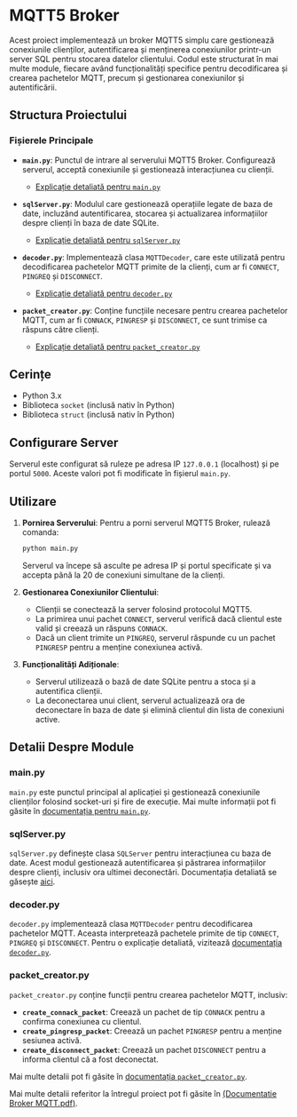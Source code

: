 # MQTT5 Broker

Acest proiect implementează un broker MQTT5 simplu care gestionează conexiunile clienților, autentificarea și menținerea conexiunilor printr-un server SQL pentru stocarea datelor clientului. Codul este structurat în mai multe module, fiecare având funcționalități specifice pentru decodificarea și crearea pachetelor MQTT, precum și gestionarea conexiunilor și autentificării.

## Structura Proiectului

### Fișierele Principale

- **`main.py`**: Punctul de intrare al serverului MQTT5 Broker. Configurează serverul, acceptă conexiunile și gestionează interacțiunea cu clienții.
  - [Explicație detaliată pentru `main.py`](Docs/main.md)

- **`sqlServer.py`**: Modulul care gestionează operațiile legate de baza de date, incluzând autentificarea, stocarea și actualizarea informațiilor despre clienți în baza de date SQLite.
  - [Explicație detaliată pentru `sqlServer.py`](Docs/sqlServer.md)

- **`decoder.py`**: Implementează clasa `MQTTDecoder`, care este utilizată pentru decodificarea pachetelor MQTT primite de la clienți, cum ar fi `CONNECT`, `PINGREQ` și `DISCONNECT`.
  - [Explicație detaliată pentru `decoder.py`](Docs/decoder.md)

- **`packet_creator.py`**: Conține funcțiile necesare pentru crearea pachetelor MQTT, cum ar fi `CONNACK`, `PINGRESP` și `DISCONNECT`, ce sunt trimise ca răspuns către clienți.
  - [Explicație detaliată pentru `packet_creator.py`](Docs/packet_creator.md)

## Cerințe

- Python 3.x
- Biblioteca `socket` (inclusă nativ în Python)
- Biblioteca `struct` (inclusă nativ în Python)

## Configurare Server

Serverul este configurat să ruleze pe adresa IP `127.0.0.1` (localhost) și pe portul `5000`. Aceste valori pot fi modificate în fișierul `main.py`.

## Utilizare

1. **Pornirea Serverului**:
   Pentru a porni serverul MQTT5 Broker, rulează comanda:
   ```bash
   python main.py
   ```
   Serverul va începe să asculte pe adresa IP și portul specificate și va accepta până la 20 de conexiuni simultane de la clienți.

2. **Gestionarea Conexiunilor Clientului**:
   - Clienții se conectează la server folosind protocolul MQTT5.
   - La primirea unui pachet `CONNECT`, serverul verifică dacă clientul este valid și creează un răspuns `CONNACK`.
   - Dacă un client trimite un `PINGREQ`, serverul răspunde cu un pachet `PINGRESP` pentru a menține conexiunea activă.

3. **Funcționalități Adiționale**:
   - Serverul utilizează o bază de date SQLite pentru a stoca și a autentifica clienții.
   - La deconectarea unui client, serverul actualizează ora de deconectare în baza de date și elimină clientul din lista de conexiuni active.

## Detalii Despre Module

### main.py

`main.py` este punctul principal al aplicației și gestionează conexiunile clienților folosind socket-uri și fire de execuție. Mai multe informații pot fi găsite în [documentația pentru `main.py`](Docs/main.md).

### sqlServer.py

`sqlServer.py` definește clasa `SQLServer` pentru interacțiunea cu baza de date. Acest modul gestionează autentificarea și păstrarea informațiilor despre clienți, inclusiv ora ultimei deconectări. Documentația detaliată se găsește [aici](Docs/sqlServer.md).

### decoder.py

`decoder.py` implementează clasa `MQTTDecoder` pentru decodificarea pachetelor MQTT. Aceasta interpretează pachetele primite de tip `CONNECT`, `PINGREQ` și `DISCONNECT`. Pentru o explicație detaliată, vizitează [documentația `decoder.py`](Docs/decoder.md).

### packet_creator.py

`packet_creator.py` conține funcții pentru crearea pachetelor MQTT, inclusiv:
- **`create_connack_packet`**: Creează un pachet de tip `CONNACK` pentru a confirma conexiunea cu clientul.
- **`create_pingresp_packet`**: Creează un pachet `PINGRESP` pentru a menține sesiunea activă.
- **`create_disconnect_packet`**: Creează un pachet `DISCONNECT` pentru a informa clientul că a fost deconectat.

Mai multe detalii pot fi găsite în [documentația `packet_creator.py`](Docs/packet_creator.md).

Mai multe detalii referitor la întregul proiect pot fi găsite în [(Documentatie Broker MQTT.pdf)](https://github.com/TUIASI-AC-IoT/proiectrcp2024-2024-echipa-18#:~:text=19%20minutes%20ago-,Documentatie%20Broker%20MQTT.pdf,-Add%20files%20via).
